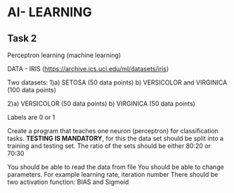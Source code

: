 # AI- LEARNING
## Task 2

Perceptron learning (machine learning)

DATA - IRIS (https://archive.ics.uci.edu/ml/datasets/iris)

Two datasets:
1)a) SETOSA (50 data points)
b) VERSICOLOR and VIRGINICA (100 data points)

2)a) VERSICOLOR (50 data points)
b) VIRGINICA (50 data points)

Labels are 0 or 1

Create a program that teaches one neuron (perceptron) for classification tasks.
**TESTING IS MANDATORY**, for this the data set should be split into a training and testing set. The ratio of the sets should be either 80:20 or 70:30

You should be able to read the data from file
You should be able to change parameters. For example learning rate, iteration number
There should be two activation function: BIAS and Sigmoid


